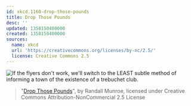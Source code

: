 ```yaml
---
id: xkcd.1160-drop-those-pounds
title: Drop Those Pounds
desc: ''
updated: 1358150400000
created: 1358150400000
sources:
  name: xkcd
  url: 'https://creativecommons.org/licenses/by-nc/2.5/'
  license: Creative Commons 2.5
---
```

![If the flyers don't work, we'll switch to the LEAST subtle method of informing a town of the existence of a trebuchet club.](https://imgs.xkcd.com/comics/drop_those_pounds.png)
> "[Drop Those Pounds](https://xkcd.com/1160/)", by Randall Munroe, licensed under Creative Commons Attribution-NonCommercial 2.5 License
